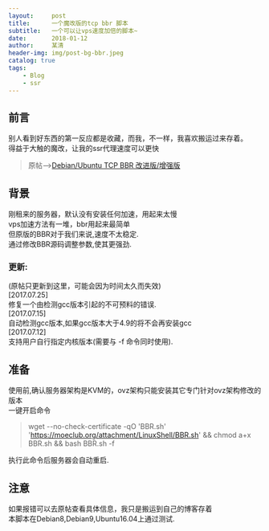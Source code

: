 ```yaml
---
layout:     post
title:      一个魔改版的tcp bbr 脚本
subtitle:   一个可以让vps速度加倍的脚本~
date:       2018-01-12
author:     某清
header-img: img/post-bg-bbr.jpeg
catalog: true
tags:
    - Blog
    - ssr
---
```

## 前言
别人看到好东西的第一反应都是收藏，而我，不一样，我喜欢搬运过来存着。  
得益于大触的魔改，让我的ssr代理速度可以更快  
>原帖——>[Debian/Ubuntu TCP BBR 改进版/增强版](https://moeclub.org/2017/06/24/278/)

## 背景
刚租来的服务器，默认没有安装任何加速，用起来太慢  
vps加速方法有一堆，bbr用起来最简单  
但原版的BBR对于我们来说,速度不太稳定.  
通过修改BBR源码调整参数,使其更强劲.  
### 更新:  
(原帖只更新到这里，可能会因为时间太久而失效)  
[2017.07.25]  
修复一个由检测gcc版本引起的不可预料的错误.  
[2017.07.15]  
自动检测gcc版本,如果gcc版本大于4.9的将不会再安装gcc  
[2017.07.12]  
支持用户自行指定内核版本(需要与 -f 命令同时使用).  
## 准备  
使用前,确认服务器架构是KVM的，ovz架构只能安装其它专门针对ovz架构修改的版本  
一键开启命令
>wget --no-check-certificate -qO 'BBR.sh' 'https://moeclub.org/attachment/LinuxShell/BBR.sh' && chmod a+x BBR.sh && bash BBR.sh -f  

执行此命令后服务器会自动重启.   
## 注意  
如果报错可以去原帖查看具体信息，我只是搬运到自己的博客存着  
本脚本在Debian8,Debian9,Ubuntu16.04上通过测试.  
